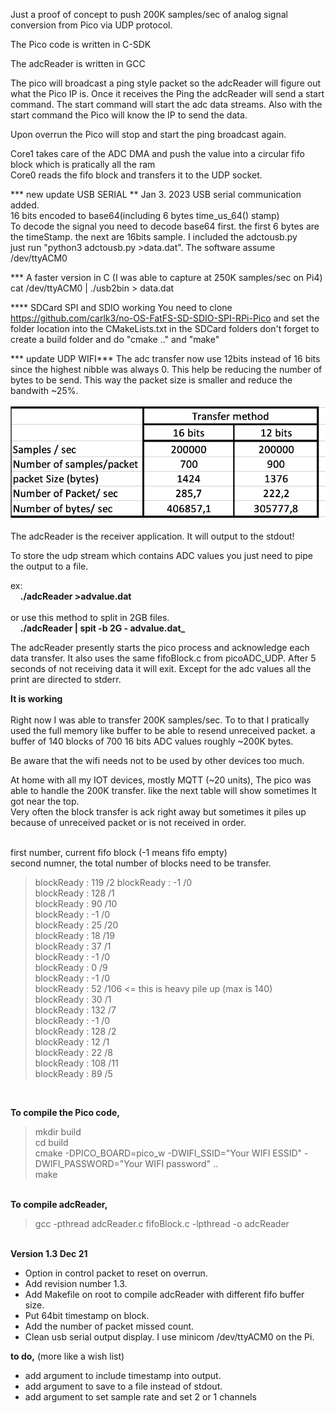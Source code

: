 Just a proof of concept  to push 200K samples/sec of analog signal conversion from Pico via UDP protocol.


The Pico code is written in C-SDK

The adcReader is written in GCC


The pico will broadcast a ping style packet so the adcReader will figure out what the Pico IP is.
Once it receives the Ping the adcReader will send a start command. The start command will start the adc data streams.
Also with the start command the Pico will know the IP to send the data.

Upon overrun the Pico will stop and start the ping broadcast again.

Core1 takes care of the ADC DMA and push the value into a circular fifo block which is pratically all the ram<br>
Core0 reads the fifo block and transfers it to the UDP socket.<br>


*** new update USB SERIAL ** Jan 3. 2023
USB serial communication added.<br>
16 bits encoded to base64(including 6 bytes time_us_64() stamp)<br>
To decode the signal you need to decode base64 first. the first 6 bytes are the timeStamp. the next are 16bits sample.
I included the adctousb.py   
   just run "python3 adctousb.py >data.dat".  The software assume /dev/ttyACM0

*** A faster version in C (I was able to capture at 250K samples/sec on Pi4)
             cat /dev/ttyACM0 | ./usb2bin > data.dat

**** SDCard  SPI and SDIO working
You need to clone  https://github.com/carlk3/no-OS-FatFS-SD-SDIO-SPI-RPi-Pico
and set the folder location into the CMakeLists.txt in the SDCard folders
don't forget to create a build folder and do "cmake .."  and  "make" 



*** update  UDP WIFI***
The adc transfer now use 12bits instead of 16 bits since the highest nibble was always 0.
This help be reducing the number of bytes to be send. This way the packet size is smaller and  reduce the bandwith ~25%.

<img src="PicoADCUDP12bitsVS16bits.jpg">

The adcReader is the receiver application. It will output to the stdout!<br>

To store the udp stream which contains ADC values you just need to pipe the output to a file.<br>

ex:<br>
&nbsp;&nbsp;&nbsp; <b>./adcReader >advalue.dat</b><br>
<br>
or use this method to split in 2GB files.<br>
&nbsp;&nbsp;&nbsp; <b>./adcReader | spit -b 2G - advalue.dat_</b><br>

The adcReader presently starts the pico process and acknowledge each data transfer. 
It also uses the same fifoBlock.c from picoADC_UDP.
After 5 seconds of not receiving data it will exit.
Except for the adc values all the print are directed to stderr.

<b>It is working </b><br><br>
Right now I was able to transfer 200K samples/sec. To to that I pratically used the full memory like buffer to be able to resend
unreceived packet.  a buffer of 140 blocks of 700  16 bits ADC values  roughly ~200K bytes.

Be aware that the wifi needs not to be used by other devices too much.

At home with all my IOT devices, mostly MQTT (~20 units), The pico was able to handle  the 200K transfer.
like the next table will show sometimes It got near the top.<br>
Very often the block transfer is ack right away but sometimes it piles up because of unreceived packet or is not received in order.<br>

<br>
first number, current fifo block (-1 means  fifo empty)<br>
second numner, the total number of blocks need to be transfer.<br>
<blockquote>blockReady : 119 /2
blockReady : -1 /0 <br>
blockReady : 128 /1<br>
blockReady : 90 /10<br>
blockReady : -1 /0<br>
blockReady : 25 /20<br>
blockReady : 18 /19<br>
blockReady : 37 /1<br>
blockReady : -1 /0<br>
blockReady : 0 /9<br>
blockReady : -1 /0<br>
blockReady : 52 /106   <= this is heavy pile up (max is 140)<br>
blockReady : 30 /1<br>
blockReady : 132 /7<br>
blockReady : -1 /0<br>
blockReady : 128 /2<br>
blockReady : 12 /1<br>
blockReady : 22 /8<br>
blockReady : 108 /11<br>
blockReady : 89 /5<br></blockquote>

<br>

<b>To compile the Pico code,</b>
<blockquote>
mkdir build<br>
cd build<br>
cmake -DPICO_BOARD=pico_w -DWIFI_SSID="Your WIFI ESSID" -DWIFI_PASSWORD="Your WIFI password" ..<br>
make<br>
</blockquote>

<br>
<b>To compile adcReader,</b>
<blockquote>
gcc -pthread adcReader.c fifoBlock.c -lpthread -o adcReader
</blockquote>
<br>
<b>Version 1.3  Dec 21</b><br>

- Option in control packet to reset on overrun.<br>
- Add revision number 1.3.<br>
- Add Makefile on root to compile adcReader with different fifo buffer size.<br>
- Put 64bit timestamp on block. <br>
- Add the number of packet missed count.<br>
- Clean  usb serial output display. I use minicom /dev/ttyACM0 on the Pi.<br>

<b>to do,</b> (more like a wish list)<br>
- add argument to include timestamp into output.<br>
- add argument to save to a file instead of stdout.<br>
- add argument to set sample rate and set 2 or 1 channels<br>
